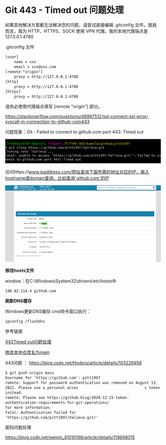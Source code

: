 # Git 443 - Timed out 问题处理

如果其他解决方案都无法解决您的问题，请尝试直接编辑 .gitconfig 文件。就我而言，我为 HTTP、HTTPS、SOCK 使用 VPN 代理。我的本地代理端点是 127.0.0.1:4780

.gitconfig 文件

```
[user]
    name = xxx
    email = xxx@xxx.com
[remote "origin"]
    proxy = http://127.0.0.1:4780
[http]
    proxy = http://127.0.0.1:4780
[https]
    proxy = http://127.0.0.1:4780
```

请务必使用代理端点填写 [remote "origin"] 部分。





https://stackoverflow.com/questions/48987512/ssl-connect-ssl-error-syscall-in-connection-to-github-com443





问题现象：Git - Failed to connect to github.com port 443: Timed out

<img src="images\image-20220316231830669.png" alt="image-20220316231830669" style="zoom:120%;" />



访问https://www.ipaddress.com/网址查询下面所需的地址对应的IP，输入hostname或domain查询，比如查询`github.com`的IP

<img src="images\image-20220316232115186.png" alt="image-20220316232115186" style="zoom:120%;" />

**修改hosts文件**

window：在C:\Windows\System32\drivers\etc\hosts中

```
140.82.114.4 github.com
```

**刷新DNS缓存**

Windows更新DNS缓存
cmd命令窗口执行：

```
ipconfig /flushdns
```

参考链接

[443Timed out问题处理](https://blog.csdn.net/hzw2017/article/details/115409516?spm=1001.2101.3001.6650.1&utm_medium=distribute.pc_relevant.none-task-blog-2~default~CTRLIST~Rate-1.pc_relevant_default&depth_1-utm_source=distribute.pc_relevant.none-task-blog-2~default~CTRLIST~Rate-1.pc_relevant_default&utm_relevant_index=2)





[修改本地仓库名为main](https://blog.csdn.net/u014361280/article/details/109703556?spm=1001.2101.3001.6650.8&utm_medium=distribute.pc_relevant.none-task-blog-2~default~BlogCommendFromBaidu~Rate-8.pc_relevant_default&depth_1-utm_source=distribute.pc_relevant.none-task-blog-2~default~BlogCommendFromBaidu~Rate-8.pc_relevant_default&utm_relevant_index=14)





443问题 ： https://blog.csdn.net/Hodors/article/details/103226958



```
$ git push origin main
Username for 'https://github.com': pitt1997
remote: Support for password authentication was removed on August 13, 2021. Please use a personal acces                              s token instead.
remote: Please see https://github.blog/2020-12-15-token-authentication-requirements-for-git-operations/                               for more information.
fatal: Authentication failed for 'https://github.com/pitt1997/Valieva.git/'
```

密码问题处理

https://blog.csdn.net/weixin_41010198/article/details/119698015